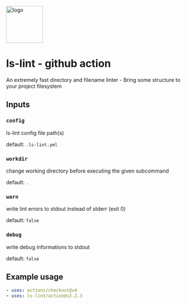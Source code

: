 <img width="100" src="https://raw.githubusercontent.com/loeffel-io/ls-lint/master/assets/logo/ls-lint.png" alt="logo">

# ls-lint - github action

An extremely fast directory and filename linter - Bring some structure to your project filesystem

## Inputs

### `config`

ls-lint config file path(s)

default: `.ls-lint.yml`

### `workdir`

change working directory before executing the given subcommand

default: `.`

### `warn`

write lint errors to stdout instead of stderr (exit 0)

default: `false`

### `debug`

write debug informations to stdout

default: `false`

## Example usage

```yaml
- uses: actions/checkout@v4
- uses: ls-lint/action@v2.2.3
```
